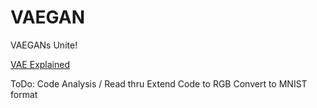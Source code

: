 # VAEGAN
VAEGANs Unite!


[VAE Explained](http://kvfrans.com/variational-autoencoders-explained/)


ToDo:
Code Analysis / Read thru
Extend Code to RGB
Convert to MNIST format
